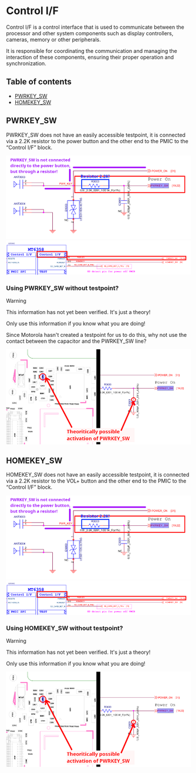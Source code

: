 # Control I/F
Control I/F is a control interface that is used to communicate between the processor and other system components such as display controllers, cameras, memory or other peripherals.

It is responsible for coordinating the communication and managing the interaction of these components, ensuring their proper operation and synchronization.

## Table of contents

- [PWRKEY_SW](#pwrkey_sw)
- [HOMEKEY_SW](#homekey_sw)

## PWRKEY_SW
PWRKEY_SW does not have an easily accessible testpoint, it is connected via a 2.2K resistor to the power button and the other end to the PMIC to the “Control I/F” block.

![image1.PNG](../files/assets/schematic/pwrkey_sw/image1.PNG)
![image2.PNG](../files/assets/schematic/pwrkey_sw/image2.PNG)

### Using PWRKEY_SW without testpoint?
> [!WARNING]
> This information has not yet been verified. It's just a theory!
>
> Only use this information if you know what you are doing!

Since Motorola hasn't created a testpoint for us to do this, why not use the contact between the capacitor and the PWRKEY_SW line?

![image3.PNG](../files/assets/schematic/pwrkey_sw/image3.PNG)

## HOMEKEY_SW
HOMEKEY_SW does not have an easily accessible testpoint, it is connected via a 2.2K resistor to the VOL+ button and the other end to the PMIC to the “Control I/F” block.

![image1.PNG](../files/assets/schematic/pwrkey_sw/image1.PNG)
![image2.PNG](../files/assets/schematic/pwrkey_sw/image2.PNG)

### Using HOMEKEY_SW without testpoint?
> [!WARNING]
> This information has not yet been verified. It's just a theory!
>
> Only use this information if you know what you are doing!

![image3.PNG](../files/assets/schematic/pwrkey_sw/image3.PNG)